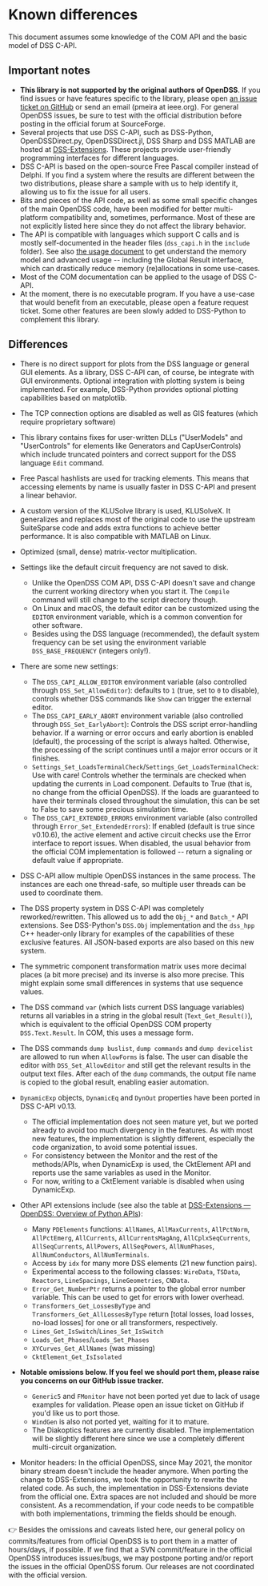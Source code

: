 # Known differences 

This document assumes some knowledge of the COM API and the basic model of DSS C-API.

## Important notes

- **This library is not supported by the original authors of OpenDSS**. If you find issues or have features specific to the library, please open [an issue ticket on GitHub](https://github.com/dss-extensions/dss_capi/issues/) or send an email (pmeira at ieee.org). For general OpenDSS issues, be sure to test with the official distribution before posting in the official forum at SourceForge.
- Several projects that use DSS C-API, such as DSS-Python, OpenDSSDirect.py, OpenDSSDirect.jl, DSS Sharp and DSS MATLAB are hosted at [DSS-Extensions](http://github.com/dss-extensions/). These projects provide user-friendly programming interfaces for different languages.
- DSS C-API is based on the open-source Free Pascal compiler instead of Delphi. If you find a system where the results are different between the two distributions, please share a sample with us to help identify it, allowing us to fix the issue for all users.
- Bits and pieces of the API code, as well as some small specific changes of the main OpenDSS code, have been modified for better multi-platform compatibility and, sometimes, performance. Most of these are not explicitly listed here since they do not affect the library behavior.
- The API is compatible with languages which support C calls and is mostly self-documented in the header files (`dss_capi.h` in the `include` folder). See also [the usage document](https://github.com/dss-extensions/dss_capi/blob/master/docs/usage.md) to get understand the memory model and advanced usage -- including the Global Result interface, which can drastically reduce memory (re)allocations in some use-cases.
- Most of the COM documentation can be applied to the usage of DSS C-API.
- At the moment, there is no executable program. If you have a use-case that would benefit from an executable, please open a feature request ticket. Some other features are been slowly added to DSS-Python to complement this library.

## Differences

- There is no direct support for plots from the DSS language or general GUI elements. As a library, DSS C-API can, of course, be integrate with GUI environments. Optional integration with plotting system is being implemented. For example, DSS-Python provides optional plotting capabilities based on matplotlib.
- The TCP connection options are disabled as well as GIS features (which require proprietary software)
- This library contains fixes for user-written DLLs ("UserModels" and "UserControls" for elements like Generators and CapUserControls) which include truncated pointers and correct support for the DSS language `Edit` command.
- Free Pascal hashlists are used for tracking elements. This means that accessing elements by name is usually faster in DSS C-API and present a linear behavior.
- A custom version of the KLUSolve library is used, KLUSolveX. It generalizes and replaces most of the original code to use the upstream SuiteSparse code and adds extra functions to achieve better performance. It is also compatible with MATLAB on Linux.
- Optimized (small, dense) matrix-vector multiplication.
- Settings like the default circuit frequency are not saved to disk. 
    - Unlike the OpenDSS COM API, DSS C-API doesn't save and change the current working directory when you start it. The `Compile` command will still change to the script directory though.
    - On Linux and macOS, the default editor can be customized using the `EDITOR` environment variable, which is a common convention for other software.
    - Besides using the DSS language (recommended), the default system frequency can be set using the environment variable `DSS_BASE_FREQUENCY` (integers only!).

- There are some new settings:
    - The `DSS_CAPI_ALLOW_EDITOR` environment variable (also controlled through `DSS_Set_AllowEditor`): defaults to `1` (true, set to `0` to disable),  controls whether DSS commands like `Show` can trigger the external editor. 
    - The `DSS_CAPI_EARLY_ABORT` environment variable (also controlled through `DSS_Set_EarlyAbort`):  Controls the DSS script error-handling behavior. If a warning or error occurs and early abortion is enabled (default), the processing of the script is always halted. Otherwise, the processing of the script continues until a major error occurs or it finishes.
    - `Settings_Set_LoadsTerminalCheck`/`Settings_Get_LoadsTerminalCheck`: Use with care! Controls whether the terminals are checked when updating the currents in Load component. Defaults to True (that is, no change from the official OpenDSS). If the loads are guaranteed to have their terminals closed throughout the simulation, this can be set to False to save some precious simulation time.
    - The `DSS_CAPI_EXTENDED_ERRORS` environment variable (also controlled through `Error_Set_ExtendedErrors`): If enabled (default is true since v0.10.6), the active element and active circuit checks use the Error interface to report issues. When disabled, the usual behavior from the official COM implementation is followed -- return a signaling or default value if appropriate.
    
- DSS C-API allow multiple OpenDSS instances in the same process. The instances are each one thread-safe, so multiple user threads can be used to coordinate them.

- The DSS property system in DSS C-API was completely reworked/rewritten. This allowed us to add the `Obj_*` and `Batch_*` API extensions. See DSS-Python's `DSS.Obj` implementation and the `dss_hpp` C++ header-only library for examples of the capabilities of these exclusive features. All JSON-based exports are also based on this new system.

- The symmetric component transformation matrix uses more decimal places (a bit more precise) and its inverse is also more precise. This might explain some small differences in systems that use sequence values.

- The DSS command `var` (which lists current DSS language variables) returns all variables in a string in the global result (`Text_Get_Result()`), which is equivalent to the official OpenDSS COM property `DSS.Text.Result`. In COM, this uses a message form.

- The DSS commands `dump buslist`, `dump commands` and `dump devicelist` are allowed to run when `AllowForms` is false. The user can disable the editor with `DSS_Set_AllowEditor` and still get the relevant results in the output text files. After each of the `dump` commands, the output file name is copied to the global result, enabling easier automation.

- `DynamicExp` objects, `DynamicEq` and `DynOut` properties have been ported in DSS C-API v0.13. 
    - The official implementation does not seen mature yet, but we ported already to avoid too much divergency in the features. As with most new features, the implementation is slightly different, especially the code organization, to avoid some potential issues. 
    - For consistency between the Monitor and the rest of the methods/APIs, when DynamicExp is used, the CktElement API and reports use the same variables as used in the Monitor.
    - For now, writing to a CktElement variable is disabled when using DynamicExp.

- Other API extensions include (see also the table at [DSS-Extensions — OpenDSS: Overview of Python APIs](https://github.com/dss-extensions/dss-extensions/blob/main/python_apis.md)):
    - Many `PDElements` functions: `AllNames`, `AllMaxCurrents`, `AllPctNorm`, `AllPctEmerg`, `AllCurrents`, `AllCurrentsMagAng`, `AllCplxSeqCurrents`, `AllSeqCurrents`, `AllPowers`, `AllSeqPowers`, `AllNumPhases`, `AllNumConductors`, `AllNumTerminals`.
    - Access by `idx` for many more DSS elements (21 new function pairs).
    - Experimental access to the following classes: `WireData`, `TSData`, `Reactors`, `LineSpacings`, `LineGeometries`, `CNData`.
    - `Error_Get_NumberPtr` returns a pointer to the global error number variable. This can be used to get for errors with lower overhead.
    - `Transformers_Get_LossesByType` and `Transformers_Get_AllLossesByType` return [total losses, load losses, no-load losses] for one or all transformers, respectively.
    - `Lines_Get_IsSwitch`/`Lines_Set_IsSwitch`
    - `Loads_Get_Phases`/`Loads_Set_Phases`
    - `XYCurves_Get_AllNames` (was missing)
    - `CktElement_Get_IsIsolated`

- **Notable omissions below. If you feel we should port them, please raise you concerns on our GitHub issue tracker.**
    - `Generic5` and `FMonitor` have not been ported yet due to lack of usage examples for validation. Please open an issue ticket on GitHub if you'd like us to port those.
    - `WindGen` is also not ported yet, waiting for it to mature.
    - The Diakoptics features are currently disabled. The implementation will be slightly different here since we use a completely different multi-circuit organization.

- Monitor headers: In the official OpenDSS, since May 2021, the monitor binary stream doesn't include the header anymore. When porting the change to DSS-Extensions, we took the opportunity to rewrite the related code. As such, the implementation in DSS-Extensions deviate from the official one. Extra spaces are not included and should be more consistent. As a recommendation, if your code needs to be compatible with both implementations, trimming the fields should be enough.

👉 Besides the omissions and caveats listed here, our general policy on commits/features from official OpenDSS is to port them in a matter of hours/days, if possible. If we find that a SVN commit/feature in the official OpenDSS introduces issues/bugs, we may postpone porting and/or report the issues in the official OpenDSS forum. Our releases are not coordinated with the official version.